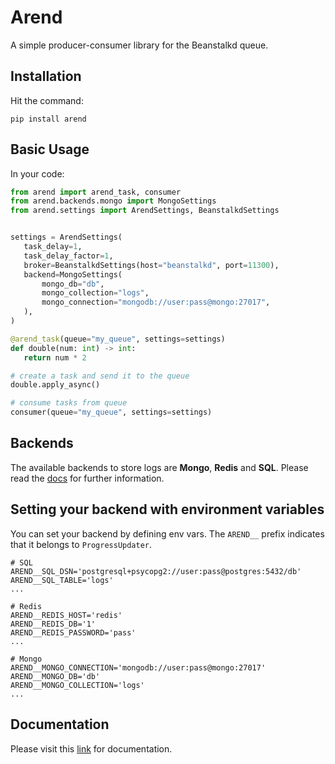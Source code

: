Arend
========

A simple producer-consumer library for the Beanstalkd queue.

Installation
--------------
Hit the command:
```shell
pip install arend
```

Basic Usage
--------------

In your code:
 ```python
from arend import arend_task, consumer
from arend.backends.mongo import MongoSettings
from arend.settings import ArendSettings, BeanstalkdSettings


settings = ArendSettings(
    task_delay=1,
    task_delay_factor=1,
    broker=BeanstalkdSettings(host="beanstalkd", port=11300),
    backend=MongoSettings(
        mongo_db="db",
        mongo_collection="logs",
        mongo_connection="mongodb://user:pass@mongo:27017",
    ),
)

@arend_task(queue="my_queue", settings=settings)
def double(num: int) -> int:
    return num * 2

# create a task and send it to the queue
double.apply_async()

# consume tasks from queue
consumer(queue="my_queue", settings=settings)
```

Backends
-------------------
The available backends to store logs are **Mongo**, **Redis** and **SQL**.
Please read the [docs](https://arend.readthedocs.io/en/latest/) 
for further information.

Setting your backend with environment variables
--------------------------------------------------
You can set your backend by defining env vars.
The `AREND__` prefix indicates that it belongs to `ProgressUpdater`.
```shell
# SQL
AREND__SQL_DSN='postgresql+psycopg2://user:pass@postgres:5432/db'
AREND__SQL_TABLE='logs'
...

# Redis
AREND__REDIS_HOST='redis'
AREND__REDIS_DB='1'
AREND__REDIS_PASSWORD='pass'
...

# Mongo
AREND__MONGO_CONNECTION='mongodb://user:pass@mongo:27017'
AREND__MONGO_DB='db'
AREND__MONGO_COLLECTION='logs'
...
```

Documentation
--------------

Please visit this [link](https://arend.readthedocs.io/en/latest/) for documentation.
